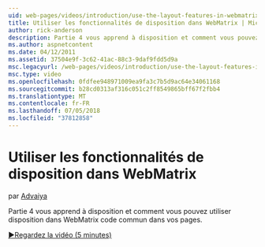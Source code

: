 ```yaml
---
uid: web-pages/videos/introduction/use-the-layout-features-in-webmatrix
title: Utiliser les fonctionnalités de disposition dans WebMatrix | Microsoft Docs
author: rick-anderson
description: Partie 4 vous apprend à disposition et comment vous pouvez utiliser disposition dans WebMatrix code commun dans vos pages.
ms.author: aspnetcontent
ms.date: 04/12/2011
ms.assetid: 37504e9f-3c62-41ac-88c3-9daf9fdd5d9a
msc.legacyurl: /web-pages/videos/introduction/use-the-layout-features-in-webmatrix
msc.type: video
ms.openlocfilehash: 0fdfee948971009ea9fa3c7b5d9ac64e34061168
ms.sourcegitcommit: b28cd0313af316c051c2ff8549865bff67f2fbb4
ms.translationtype: MT
ms.contentlocale: fr-FR
ms.lasthandoff: 07/05/2018
ms.locfileid: "37812858"
---
```

<a name="use-the-layout-features-in-webmatrix"></a>Utiliser les fonctionnalités de disposition dans WebMatrix
====================
par [Advaiya](https://twitter.com/Advaiyasolns)

Partie 4 vous apprend à disposition et comment vous pouvez utiliser disposition dans WebMatrix code commun dans vos pages.

[&#9654;Regardez la vidéo (5 minutes)](https://channel9.msdn.com/Blogs/ASP-NET-Site-Videos/use-the-layout-features-in-webmatrix)
